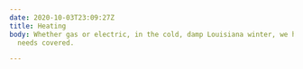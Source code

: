 ```yaml
---
date: 2020-10-03T23:09:27Z
title: Heating
body: Whether gas or electric, in the cold, damp Louisiana winter, we have all your
  needs covered.

---
```

